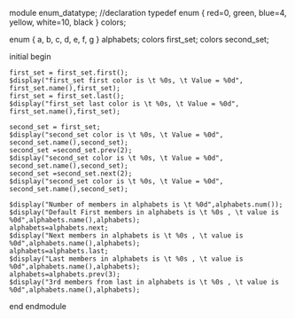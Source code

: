 module enum_datatype;
  //declaration
  typedef enum { red=0, green, blue=4, yellow, white=10, black } colors;
   
  enum { a, b, c, d, e, f, g } alphabets;
  colors first_set;
  colors second_set;
   
  initial begin
     
    first_set = first_set.first();
    $display("first_set first color is \t %0s, \t Value = %0d", first_set.name(),first_set);
    first_set = first_set.last();
    $display("first_set last color is \t %0s, \t Value = %0d", first_set.name(),first_set);
 
    second_set = first_set;
    $display("second_set color is \t %0s, \t Value = %0d", second_set.name(),second_set);
    second_set =second_set.prev(2);
    $display("second_set color is \t %0s, \t Value = %0d", second_set.name(),second_set);
    second_set =second_set.next(2);
    $display("second_set color is \t %0s, \t Value = %0d", second_set.name(),second_set);
   
    $display("Number of members in alphabets is \t %0d",alphabets.num());
    $display("Default First members in alphabets is \t %0s , \t value is %0d",alphabets.name(),alphabets);
    alphabets=alphabets.next;
    $display("Next members in alphabets is \t %0s , \t value is %0d",alphabets.name(),alphabets);
    alphabets=alphabets.last;
    $display("Last members in alphabets is \t %0s , \t value is %0d",alphabets.name(),alphabets);
    alphabets=alphabets.prev(3);
    $display("3rd members from last in alphabets is \t %0s , \t value is %0d",alphabets.name(),alphabets);
  end
endmodule
